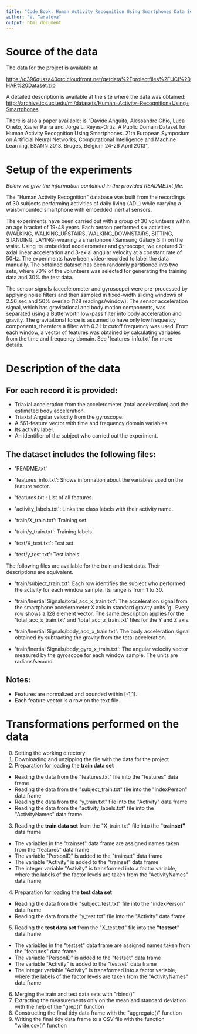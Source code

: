 ```yaml
---
title: "Code Book: Human Activity Recognition Using Smartphones Data Set "
author: "V. Taralova"
output: html_document
---
```



# Source of the data

The data for the project is available at:

<https://d396qusza40orc.cloudfront.net/getdata%2Fprojectfiles%2FUCI%20HAR%20Dataset.zip>

A detailed description is available at the site where the data was obtained:
<http://archive.ics.uci.edu/ml/datasets/Human+Activity+Recognition+Using+Smartphones> 

There is also a paper available: is "Davide Anguita, Alessandro Ghio, Luca Oneto, Xavier Parra and Jorge L. Reyes-Ortiz. A Public Domain Dataset for Human Activity Recognition Using Smartphones. 21th European Symposium on Artificial Neural Networks, Computational Intelligence and Machine Learning, ESANN 2013. Bruges, Belgium 24-26 April 2013".

# Setup of the experiments

*Below we give the information contained in the provided README.txt file.*

The "Human Activity Recognition" database was built from the recordings of 30 subjects performing activities of daily living (ADL) while carrying a waist-mounted smartphone with embedded inertial sensors.

The experiments have been carried out with a group of 30 volunteers within an age bracket of 19-48 years. Each person performed six activities (WALKING, WALKING_UPSTAIRS, WALKING_DOWNSTAIRS, SITTING, STANDING, LAYING) wearing a smartphone (Samsung Galaxy S II) on the waist. Using its embedded accelerometer and gyroscope, we captured 3-axial linear acceleration and 3-axial angular velocity at a constant rate of 50Hz. The experiments have been video-recorded to label the data manually. The obtained dataset has been randomly partitioned into two sets, where 70% of the volunteers was selected for generating the training data and 30% the test data. 

The sensor signals (accelerometer and gyroscope) were pre-processed by applying noise filters and then sampled in fixed-width sliding windows of 2.56 sec and 50% overlap (128 readings/window). The sensor acceleration signal, which has gravitational and body motion components, was separated using a Butterworth low-pass filter into body acceleration and gravity. The gravitational force is assumed to have only low frequency components, therefore a filter with 0.3 Hz cutoff frequency was used. From each window, a vector of features was obtained by calculating variables from the time and frequency domain. See 'features_info.txt' for more details. 


# Description of the data

## For each record it is provided:

- Triaxial acceleration from the accelerometer (total acceleration) and the estimated body acceleration.
- Triaxial Angular velocity from the gyroscope. 
- A 561-feature vector with time and frequency domain variables. 
- Its activity label. 
- An identifier of the subject who carried out the experiment.

## The dataset includes the following files:

- 'README.txt'

- 'features_info.txt': Shows information about the variables used on the feature vector.

- 'features.txt': List of all features.

- 'activity_labels.txt': Links the class labels with their activity name.

- 'train/X_train.txt': Training set.

- 'train/y_train.txt': Training labels.

- 'test/X_test.txt': Test set.

- 'test/y_test.txt': Test labels.

The following files are available for the train and test data. Their descriptions are equivalent. 

- 'train/subject_train.txt': Each row identifies the subject who performed the activity for each window sample. Its range is from 1 to 30. 

- 'train/Inertial Signals/total_acc_x_train.txt': The acceleration signal from the smartphone accelerometer X axis in standard gravity units 'g'. Every row shows a 128 element vector. The same description applies for the 'total_acc_x_train.txt' and 'total_acc_z_train.txt' files for the Y and Z axis. 

- 'train/Inertial Signals/body_acc_x_train.txt': The body acceleration signal obtained by subtracting the gravity from the total acceleration. 

- 'train/Inertial Signals/body_gyro_x_train.txt': The angular velocity vector measured by the gyroscope for each window sample. The units are radians/second. 

## Notes: 

- Features are normalized and bounded within [-1,1].
- Each feature vector is a row on the text file.


# Transformations performed on the data

0. Setting the working directory
1. Downloading and unzipping the file with the data for the project
2. Preparation for loading the **train data set**
* Reading the data from the "features.txt" file into the "features" data frame
* Reading the data from the "subject_train.txt" file into the "indexPerson" data frame
* Reading the data from the "y_train.txt" file into the "Activity" data frame
* Reading the data from the "activity_labels.txt" file into the "ActivityNames" data frame
3. Reading the **train data set** from the "X_train.txt" file into the **"trainset"** data frame
* The variables in the "trainset" data frame are assigned names taken from the "features" data frame
* The variable "PersonID" is added to the "trainset" data frame
* The variable "Activity" is added to the "trainset" data frame
* The integer variable "Activity" is transformed into a factor variable, where the labels of the factor levels are taken from the "ActivityNames" data frame
4. Preparation for loading the **test data set**
* Reading the data from the "subject_test.txt" file into the "indexPerson" data frame
* Reading the data from the "y_test.txt" file into the "Activity" data frame
5. Reading the **test data set** from the "X_test.txt" file into the **"testset"** data frame
* The variables in the "testset" data frame are assigned names taken from the "features" data frame
* The variable "PersonID" is added to the "testset" data frame
* The variable "Activity" is added to the "testset" data frame
* The integer variable "Activity" is transformed into a factor variable, where the labels of the factor levels are taken from the "ActivityNames" data frame
6. Merging the train and test data sets with "rbind()"
7. Extracting the measurements only on the mean and standard deviation with the help of the "grep()" function 
8. Constructing the final tidy data frame with the "aggregate()" function 
9. Writing the final tidy data frame to a CSV file with the function "write.csv()" function

